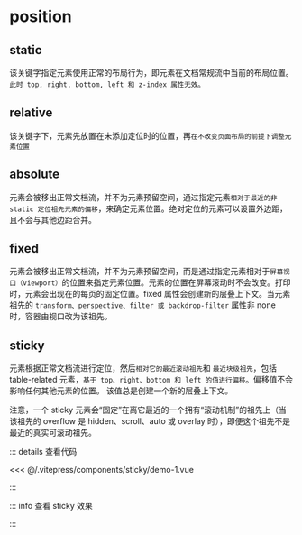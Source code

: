 <script lang="ts" setup>
    import StickyDemo1 from '../.vitepress/components/sticky/demo-1.vue'
</script>


# position

## static

该关键字指定元素使用正常的布局行为，即元素在文档常规流中当前的布局位置。`此时 top, right, bottom, left 和 z-index 属性无效`。

## relative

该关键字下，元素先放置在未添加定位时的位置，再`在不改变页面布局的前提下调整元素位置`

## absolute

元素会被移出正常文档流，并不为元素预留空间，通过指定元素`相对于最近的非 static 定位祖先元素的偏移`，来确定元素位置。绝对定位的元素可以设置外边距，且不会与其他边距合并。

## fixed

元素会被移出正常文档流，并不为元素预留空间，而是通过指定元素相对于`屏幕视口（viewport）`的位置来指定元素位置。元素的位置在屏幕滚动时不会改变。打印时，元素会出现在的每页的固定位置。fixed 属性会创建新的层叠上下文。当元素祖先的 `transform、perspective、filter 或 backdrop-filter` 属性非 none 时，容器由视口改为该祖先。

## sticky

元素根据正常文档流进行定位，然后`相对它的最近滚动祖先`和 `最近块级祖先`，包括 table-related 元素，`基于 top、right、bottom 和 left 的值进行偏移`。偏移值不会影响任何其他元素的位置。 该值总是创建一个新的层叠上下文。

注意，一个 sticky 元素会“固定”在离它最近的一个拥有“滚动机制”的祖先上（当该祖先的 overflow 是 hidden、scroll、auto 或 overlay 时），即便这个祖先不是最近的真实可滚动祖先。

::: details 查看代码

<<< @/.vitepress/components/sticky/demo-1.vue

:::

::: info 查看 sticky 效果

<StickyDemo1 />

:::
